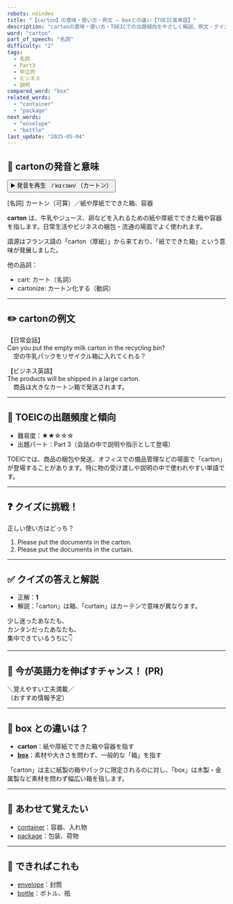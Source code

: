 ```yaml
---
robots: noindex
title: "【carton】の意味・使い方・例文 ― boxとの違い【TOEIC英単語】"
description: "cartonの意味・使い方・TOEICでの出題傾向をやさしく解説。例文・クイズ付きでboxとの違いもわかりやすく学べます。"
word: "carton"
part_of_speech: "名詞"
difficulty: "2"
tags:
  - 名詞
  - Part3
  - 中立的
  - ビジネス
  - 説明
compared_word: "box"
related_words:
  - "container"
  - "package"
next_words:
  - "envelope"
  - "bottle"
last_update: "2025-05-04"
---
```


## 🔰 cartonの発音と意味

<button class="play-audio" onclick="playTTS('carton')">
  <span class="play-audio-main">
    ▶️ 発音を再生　/ˈkɑːr.tən/
  </span>
  <span class="play-audio-sub">
    （カートン）
  </span>
</button>

[名詞] カートン（可算）／紙や厚紙でできた箱、容器

**carton** は、牛乳やジュース、卵などを入れるための紙や厚紙でできた箱や容器を指します。日常生活やビジネスの梱包・流通の場面でよく使われます。

語源はフランス語の「carton（厚紙）」から来ており、「紙でできた箱」という意味が発展しました。

他の品詞：  
- cart: カート（名詞）
- cartonize: カートン化する（動詞）

---

## ✏️ cartonの例文

【日常会話】  
Can you put the empty milk carton in the recycling bin?  
　空の牛乳パックをリサイクル箱に入れてくれる？

【ビジネス英語】  
The products will be shipped in a large carton.  
　商品は大きなカートン箱で発送されます。

---

## 🎯 TOEICの出題頻度と傾向

- 難易度：★★☆☆☆
- 出題パート：Part 3（会話の中で説明や指示として登場）

TOEICでは、商品の梱包や発送、オフィスでの備品管理などの場面で「carton」が登場することがあります。特に物の受け渡しや説明の中で使われやすい単語です。

---

## ❓ クイズに挑戦！

正しい使い方はどっち？

1. Please put the documents in the carton.  
2. Please put the documents in the curtain.

---

## ✅ クイズの答えと解説

- 正解：**1**
- 解説：「carton」は箱、「curtain」はカーテンで意味が異なります。

少し迷ったあなたも、  
カンタンだったあなたも、  
集中できているうちに👇️

---

## 🚀 今が英語力を伸ばすチャンス！ (PR)

<div class="info-center">
＼覚えやすい工夫満載／<br>  
（おすすめ情報予定）
</div>

---

## 🤔  box との違いは？

- **carton**：紙や厚紙でできた箱や容器を指す
- **[box](/box)**：素材や大きさを問わず、一般的な「箱」を指す

「carton」は主に紙製の箱やパックに限定されるのに対し、「box」は木製・金属製など素材を問わず幅広い箱を指します。

---

## 🧩 あわせて覚えたい

- [container](/container)：容器、入れ物
- [package](/package)：包装、荷物

---

## 📖 できればこれも

- [envelope](/envelope)：封筒
- [bottle](/bottle)：ボトル、瓶

<!-- cvid: aid38_bid29 -->
